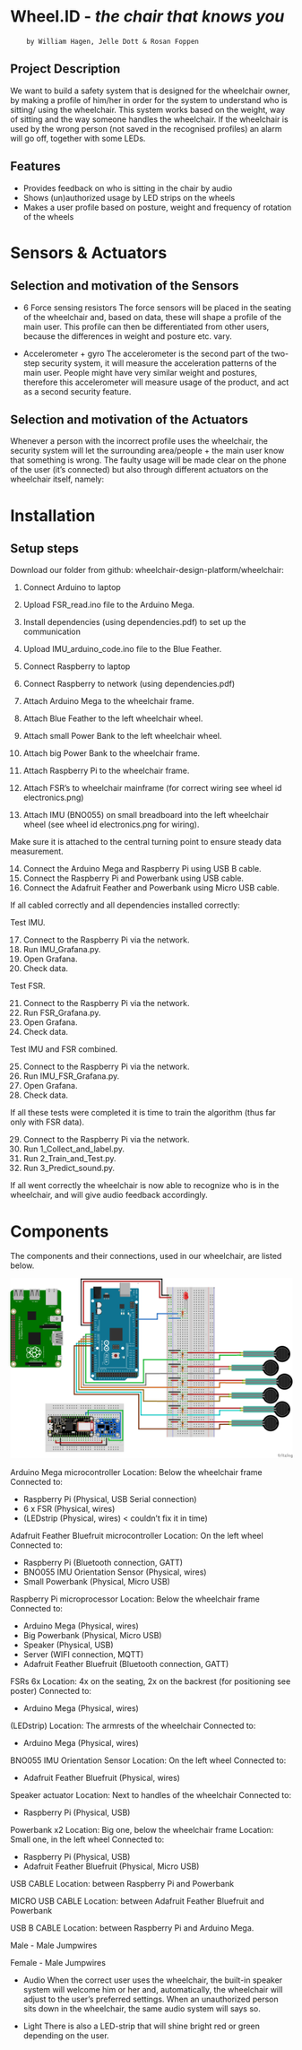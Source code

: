 
# Wheel.ID - *the chair that knows you*
        by William Hagen, Jelle Dott & Rosan Foppen

## Project Description
 We want to build a safety system that is designed for the wheelchair owner, by making a profile of him/her in order for the system to understand who is sitting/ using the wheelchair. This system works based on the weight, way of sitting and the way someone handles the wheelchair. If the wheelchair is used by the wrong person (not saved in the recognised profiles) an alarm will go off, together with some LEDs.

## Features

* Provides feedback on who is sitting in the chair by audio
* Shows (un)authorized usage by LED strips on the wheels
* Makes a user profile based on posture, weight and frequency of rotation of the wheels

# Sensors & Actuators

## Selection and motivation of the Sensors

- 6 Force sensing resistors
The force sensors will be placed in the seating of the wheelchair and, based on data, these will shape a profile of the main user. This profile can then be differentiated from other users, because the differences in weight and posture etc. vary.

- Accelerometer + gyro
The accelerometer is the second part of the two-step security system, it will measure the acceleration patterns of the main user. People might have very similar weight and postures, therefore this accelerometer will measure usage of the product, and act as a second security feature.

## Selection and motivation of the Actuators

Whenever a person with the incorrect profile uses the wheelchair, the security system will let the surrounding area/people + the main user know that something is wrong. The faulty usage will be made clear on the phone of the user (it’s connected) but also through different actuators on the wheelchair itself, namely:

# Installation

## Setup steps

Download our folder from github: wheelchair-design-platform/wheelchair:

 1. Connect Arduino to laptop
 2. Upload FSR_read.ino file to the Arduino Mega.
 3. Install dependencies (using dependencies.pdf) to set up the communication
 4. Upload IMU_arduino_code.ino file to the Blue Feather.
 5. Connect Raspberry to laptop
 6. Connect Raspberry to network (using dependencies.pdf)

 7. Attach Arduino Mega to the wheelchair frame.
 8. Attach Blue Feather to the left wheelchair wheel.
 9. Attach small Power Bank to the left wheelchair wheel.
 10. Attach big Power Bank to the wheelchair frame.
 11. Attach Raspberry Pi to the wheelchair frame.
 12. Attach FSR’s to wheelchair mainframe (for correct wiring see wheel id  electronics.png)
 13. Attach IMU (BNO055) on small breadboard into the left wheelchair wheel (see wheel id electronics.png for wiring).

 Make sure it is attached to the central turning point to ensure steady data measurement.

 14. Connect the Arduino Mega and Raspberry Pi using USB B cable.
 15. Connect the Raspberry Pi and Powerbank using USB cable.
 16. Connect the Adafruit Feather and Powerbank using Micro USB cable.

 If all cabled correctly and all dependencies installed correctly:

 Test IMU.

 17. Connect to the Raspberry Pi via the network.
 18. Run IMU_Grafana.py.
 19. Open Grafana.
 20. Check data.

 Test FSR.

 21. Connect to the Raspberry Pi via the network.
 22. Run FSR_Grafana.py.
 23. Open Grafana.
 24. Check data.

 Test IMU and FSR combined.

 25. Connect to the Raspberry Pi via the network.
 26. Run IMU_FSR_Grafana.py.
 27. Open Grafana.
 28. Check data.

 If all these tests were completed it is time to train the algorithm (thus far only with FSR data).

 29. Connect to the Raspberry Pi via the network.
 30. Run 1_Collect_and_label.py.
 31. Run 2_Train_and_Test.py.
 32. Run 3_Predict_sound.py.

If all went correctly the wheelchair is now able to recognize who is in the wheelchair, and will give audio feedback accordingly.

# Components

The components and their connections, used in our wheelchair, are listed below.

![Components](wheelchair/Wheel_id_electronics_bb.png)

Arduino Mega microcontroller
   Location: Below the wheelchair frame
Connected to:
   * Raspberry Pi (Physical, USB Serial connection)
   * 6 x FSR (Physical, wires)
   * (LEDstrip (Physical, wires) < couldn’t fix it in time)

Adafruit Feather Bluefruit microcontroller
   Location: On the left wheel
Connected to:
   * Raspberry Pi (Bluetooth connection, GATT)
   * BNO055 IMU Orientation Sensor (Physical, wires)
   * Small Powerbank (Physical, Micro USB)

Raspberry Pi microprocessor
   Location: Below the wheelchair frame
Connected to:
   * Arduino Mega (Physical, wires)
   * Big Powerbank (Physical, Micro USB)
   * Speaker (Physical, USB)
   * Server (WIFI connection, MQTT)
   * Adafruit Feather Bluefruit (Bluetooth connection, GATT)

FSRs 6x
   Location: 4x on the seating, 2x on the backrest (for positioning see poster)
Connected to:
   * Arduino Mega (Physical, wires)

(LEDstrip)
   Location: The armrests of the wheelchair
Connected to:
   * Arduino Mega (Physical, wires)

BNO055 IMU Orientation Sensor
   Location: On the left wheel
Connected to:
   * Adafruit Feather Bluefruit (Physical, wires)

Speaker actuator
   Location: Next to handles of the wheelchair
Connected to:
   * Raspberry Pi (Physical, USB)

Powerbank x2
   Location: Big one, below the wheelchair frame
   Location: Small one, in the left wheel
Connected to:
   * Raspberry Pi (Physical, USB)
   * Adafruit Feather Bluefruit (Physical, Micro USB)

USB CABLE
   Location: between Raspberry Pi and Powerbank

MICRO USB CABLE
   Location: between Adafruit Feather Bluefruit and Powerbank

USB B CABLE
   Location: between Raspberry Pi and Arduino Mega.

Male - Male Jumpwires

Female - Male Jumpwires

- Audio
When the correct user uses the wheelchair, the built-in speaker system will welcome him or her and, automatically, the wheelchair will adjust to the user’s preferred settings. When an unauthorized person sits down in the wheelchair, the same audio system will says so.

- Light
There is also a LED-strip that will shine bright red or green depending on the user.
